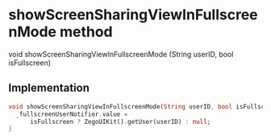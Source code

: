 


# showScreenSharingViewInFullscreenMode method








void showScreenSharingViewInFullscreenMode
(String userID, bool isFullscreen)








## Implementation

```dart
void showScreenSharingViewInFullscreenMode(String userID, bool isFullscreen) {
  _fullscreenUserNotifier.value =
      isFullscreen ? ZegoUIKit().getUser(userID) : null;
}
```







